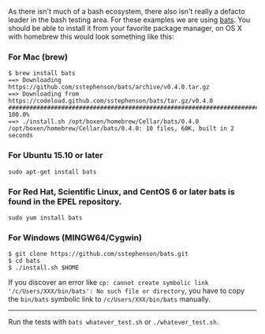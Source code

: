 As there isn't much of a bash ecosystem, there also isn't really a defacto leader in the bash testing area. For these examples we are using [bats](https://github.com/sstephenson/bats). You should be able to install it from your favorite package manager, on OS X with homebrew this would look something like this:

### For Mac (brew)
```
$ brew install bats
==> Downloading
https://github.com/sstephenson/bats/archive/v0.4.0.tar.gz
==> Downloading from
https://codeload.github.com/sstephenson/bats/tar.gz/v0.4.0
######################################################################## 100.0%
==> ./install.sh /opt/boxen/homebrew/Cellar/bats/0.4.0
/opt/boxen/homebrew/Cellar/bats/0.4.0: 10 files, 60K, built in 2 seconds  
```

### For Ubuntu 15.10 or later  
```
sudo apt-get install bats  
```

### For Red Hat, Scientific Linux, and CentOS 6 or later bats is found in the EPEL repository.  
```
sudo yum install bats  
```

### For Windows (MINGW64/Cygwin)
```
$ git clone https://github.com/sstephenson/bats.git
$ cd bats
$ ./install.sh $HOME
```
If you discover an error like `cp: cannot create symbolic link '/c/Users/XXX/bin/bats': No such file or directory`,
you have to copy the `bin/bats` symbolic link to `/c/Users/XXX/bin/bats` manually.

---

Run the tests with `bats whatever_test.sh` or `./whatever_test.sh`.
